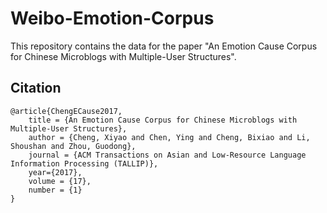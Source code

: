 # Weibo-Emotion-Corpus

This repository contains the data for the paper "An Emotion Cause Corpus for Chinese Microblogs with Multiple-User Structures".

## Citation
```
@article{ChengECause2017,
	title = {An Emotion Cause Corpus for Chinese Microblogs with Multiple-User Structures},
	author = {Cheng, Xiyao and Chen, Ying and Cheng, Bixiao and Li, Shoushan and Zhou, Guodong},
	journal = {ACM Transactions on Asian and Low-Resource Language Information Processing (TALLIP)},
	year={2017},
	volume = {17},
	number = {1}
}
```
